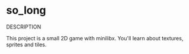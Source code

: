 # so_long

DESCRIPTION

This project is a small 2D game with minilibx. 
You'll learn about textures, sprites and tiles.
